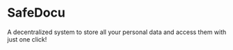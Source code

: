 # SafeDocu
 A decentralized system to store all your personal data and access them with just one click!
